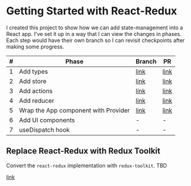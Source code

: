 # Getting Started with React-Redux

I created this project to show how we can add state-management into a React app. I've set it up in a way that I can view the changes in phases. Each step would have their own branch so I can revisit checkpoints after making some progress.

| #   | Phase                                | Branch                                                                                                | PR                                                                              |
| --- | ------------------------------------ | ----------------------------------------------------------------------------------------------------- | ------------------------------------------------------------------------------- |
| 1   | Add types                            | [link](https://github.com/msft-ryanadriano/react-state-management/tree/step-1/add-types)              | [link](https://github.com/msft-ryanadriano/react-state-management/pull/1/files) |
| 2   | Add store                            | [link](https://github.com/msft-ryanadriano/react-state-management/tree/step-2/add-store)              | [link](https://github.com/msft-ryanadriano/react-state-management/pull/2/files) |
| 3   | Add actions                          | [link](https://github.com/msft-ryanadriano/react-state-management/tree/step-3/add-action)             | [link](https://github.com/msft-ryanadriano/react-state-management/pull/3/files) |
| 4   | Add reducer                          | [link](https://github.com/msft-ryanadriano/react-state-management/tree/step-4/add-reducer)            | [link](https://github.com/msft-ryanadriano/react-state-management/pull/4/files) |
| 5   | Wrap the App component with Provider | [link](https://github.com/msft-ryanadriano/react-state-management/tree/step-5/wrap-app-with-provider) | [link](https://github.com/msft-ryanadriano/react-state-management/pull/5/files) |
| 6   | Add UI components                    | -                                                                                                     | -                                                                               |
| 7   | useDispatch hook                     | -                                                                                                     | -                                                                               |

## Replace React-Redux with Redux Toolkit

Convert the `react-redux` implementation with `redux-toolkit`. TBD

[link](https://redux-toolkit.js.org/)
